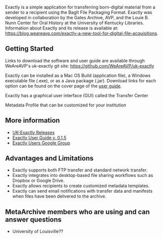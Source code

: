 Exactly is a simple application for transferring born-digital material from a sender to a recipient using the BagIt File Packaging Format. Exactly was developed in collaboration by the Gates Archive, AVP, and the Louie B. Nunn Center for Oral History at the University of Kentucky Libraries. Information about Exactly and its release is available at: <https://blog.weareavp.com/exactly-a-new-tool-for-digital-file-acquisitions>.

Getting Started
---------------

Links to download the software and user guide are available through WeAreAVP's uk-exactly git site: <https://github.com/WeAreAVP/uk-exactly>

Exactly can be installed as a Mac OS Build (application file), a Windows executable file (.exe), or as a Java package (.jar). Download links for each option can be found on the cover page of the [user guide](https://www.weareavp.com/wp-content/uploads/2018/06/Exactly-User-Guide_v.0.1.5.pdf). 

Exactly has a graphical user interface (GUI) called the Transfer Center

Metadata Profile that can be customized for your institution 

More information
----------------

* [UK-Exactly Releases](https://github.com/WeAreAVP/uk-exactly/releases)
* [Exactly User Guide v. 0.1.5](https://www.weareavp.com/wp-content/uploads/2018/06/Exactly-User-Guide_v.0.1.5.pdf)
* [Exactly Users Google Group](https://groups.google.com/g/exactly-users)

Advantages and Limitations
--------------------------

* Exactly supports both FTP transfer and standard network transfer.
* Exactly integrates into desktop-based file sharing workflows such as Dropbox or Google Drive.
* Exactly allows recipients to create customized metadata templates.
* Exactly can send email notifications with transfer data and manifests when files have been delivered to the archive.

MetaArchive members who are using and can answer questions
----------------------------------------------------------

* University of Louisville??
